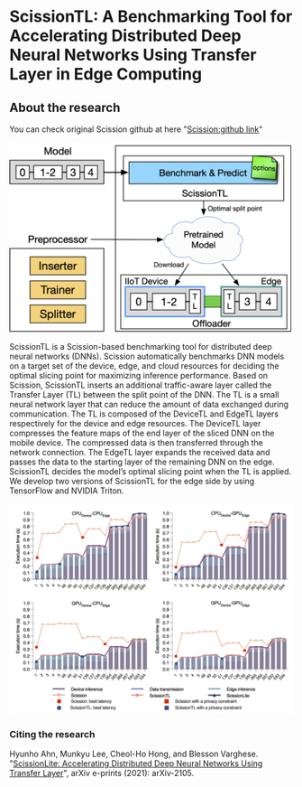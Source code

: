 # ScissionTL: A Benchmarking Tool for Accelerating Distributed Deep Neural Networks Using Transfer Layer in Edge Computing

## About the research

You can check original Scission github at here "[Scission:github link](https://github.com/qub-blesson/scission#scission-a-tool-for-maximising-performance-of-deep-neural-networks-in-edge-computing)"

<img src="images/overall_design.png" alt="overall design" width="500"/>

ScissionTL is a Scission-based benchmarking tool for distributed deep neural networks (DNNs). Scission automatically benchmarks DNN models on a target set of the device, edge, and cloud resources for deciding the optimal slicing point for maximizing inference performance. Based on Scission, ScissionTL inserts an additional traffic-aware layer called the Transfer Layer (TL) between the split point of the DNN. The TL is a small neural network layer that can reduce the amount of data exchanged during communication. The TL is composed of the DeviceTL and EdgeTL layers respectively for the device and edge resources. The DeviceTL layer compresses the feature maps of the end layer of the sliced DNN on the mobile device. The compressed data is then transferred through the network connection. The EdgeTL layer expands the received data and passes the data to the starting layer of the remaining DNN on the edge. ScissionTL decides the model’s optimal slicing point when the TL is applied. We develop two versions of ScissionTL for the edge side by using TensorFlow and NVIDIA Triton.

<img src="images/densenet.png" alt="densenet" width="750"/>


### Citing the research

Hyunho Ahn, Munkyu Lee, Cheol-Ho Hong, and Blesson Varghese. "[ScissionLite: Accelerating Distributed Deep Neural Networks Using Transfer Layer](https://arxiv.org/pdf/2105.02019.pdf)", arXiv e-prints (2021): arXiv-2105.


